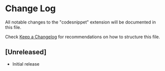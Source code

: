 # Change Log

All notable changes to the "codesnippet" extension will be documented in this file.

Check [Keep a Changelog](http://keepachangelog.com/) for recommendations on how to structure this file.

## [Unreleased]

- Initial release